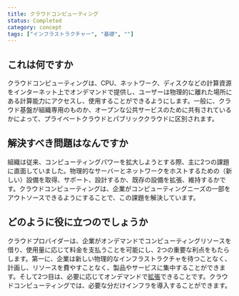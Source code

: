 ```yaml
---
title: クラウドコンピューティング
status: Completed
category: concept
tags: ["インフラストラクチャー", "基礎", ""]
---
```


## これは何ですか

クラウドコンピューティングは、CPU、ネットワーク、ディスクなどの計算資源をインターネット上でオンデマンドで提供し、ユーザーは物理的に離れた場所にある計算能力にアクセスし、使用することができるようにします。一般に、クラウド基盤が組織専用のものか、オープンな公共サービスのために共有されているかによって、プライベートクラウドとパブリッククラウドに区別されます。

## 解決すべき問題はなんですか

組織は従来、コンピューティングパワーを拡大しようとする際、主に2つの課題に直面していました。物理的なサーバーとネットワークをホストするための（新しい）設備を取得、サポート、設計するか、既存の設備を拡張、維持するかです。クラウドコンピューティングは、企業がコンピューティングニーズの一部をアウトソースできるようにすることで、この課題を解決しています。

## どのように役に立つのでしょうか

クラウドプロバイダーは、企業がオンデマンドでコンピューティングリソースを借り、使用量に応じて料金を支払うことを可能にし、2つの重要な利点をもたらします。第一に、企業は新しい物理的なインフラストラクチャを待つことなく、計画し、リソースを費やすことなく、製品やサービスに集中することができます。そして2つ目は、必要に応じてオンデマンドで[拡張](/scalability/)できることです。クラウドコンピューティングでは、必要な分だけインフラを導入することができます。